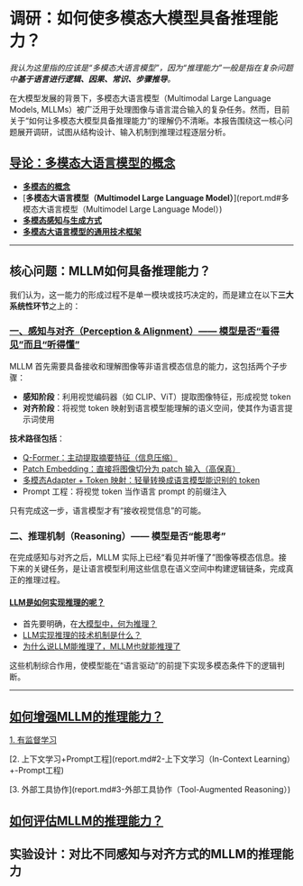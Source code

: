# 调研：如何使多模态大模型具备推理能力？

*我认为这里指的应该是“多模态大语言模型”，因为“推理能力”一般是指在复杂问题中**基于语言进行逻辑、因果、常识、步骤推导**。*

在大模型发展的背景下，多模态大语言模型（Multimodal Large Language Models, MLLMs）被广泛用于处理图像与语言混合输入的复杂任务。然而，目前关于“如何让多模态大模型具备推理能力”的理解仍不清晰。本报告围绕这一核心问题展开调研，试图从结构设计、输入机制到推理过程逐层分析。

## [导论：多模态大语言模型的概念](report.md#多模态大模型基础概念)

- [**多模态的概念**](report.md#多模态)
- [**多模态大语言模型（Multimodel Large Language Model）**](report.md#多模态大语言模型（Multimodel Large Language Model）)
- [**多模态感知与生成方式**](report.md#多模态感知与生成方式)
- [**多模态大语言模型的通用技术框架**](report.md#多模态大语言模型的通用技术框架)

---

## 核心问题：MLLM如何具备推理能力？

我们认为，这一能力的形成过程不是单一模块或技巧决定的，而是建立在以下**三大系统性环节**之上的：

### [一、感知与对齐（Perception & Alignment）—— 模型是否“看得见”而且“听得懂”](report.md#核心问题：llm如何理解多模态信息？)

MLLM 首先需要具备接收和理解图像等非语言模态信息的能力，这包括两个子步骤：

- **感知阶段**：利用视觉编码器（如 CLIP、ViT）提取图像特征，形成视觉 token
- **对齐阶段**：将视觉 token 映射到语言模型能理解的语义空间，使其作为语言提示词使用

**技术路径包括**：

- [Q-Former：主动提取摘要特征（信息压缩）](report.md#1-q-formerquery-token对齐)
- [Patch Embedding：直接将图像切分为 patch 输入（高保真）](report.md#2-直接patch-embedding)
- [多模态Adapter + Token 映射：轻量转换成语言模型能识别的 token](report.md#3-多模态adapter+token预处理)
- Prompt 工程：将视觉 token 当作语言 prompt 的前缀注入

只有完成这一步，语言模型才有“接收视觉信息”的可能。

### 二、推理机制（Reasoning）—— 模型是否“能思考”

在完成感知与对齐之后，MLLM 实际上已经“看见并听懂了”图像等模态信息。接下来的关键任务，是让语言模型利用这些信息在语义空间中构建逻辑链条，完成真正的推理过程。

#### [LLM是如何实现推理的呢？](report.md#LLM如何实现推理？)

- 首先要明确，在[大模型中，何为推理？](report.md#什么是推理？)
- [LLM实现推理的技术机制是什么？](report.md#纯语言模型推理的技术实现机制)
- [为什么说LLM能推理了，MLLM也就能推理了](report.md#从语言推理任务=>多模态推理)

这些机制综合作用，使模型能在“语言驱动”的前提下实现多模态条件下的逻辑判断。

---

## [如何增强MLLM的推理能力？](report.md#如何增强MLLM的推理能力？)

[1. 有监督学习](report.md#1-有监督学习：通过“教它怎么推理”来提升能力)

[2. 上下文学习+Prompt工程](report.md#2-上下文学习（In-Context Learning）+-Prompt工程)

[3. 外部工具协作](report.md#3-外部工具协作（Tool-Augmented Reasoning）)

## [如何评估MLLM的推理能力？](report.md#多模态推理能力评估基准)

## 实验设计：对比不同感知与对齐方式的MLLM的推理能力

